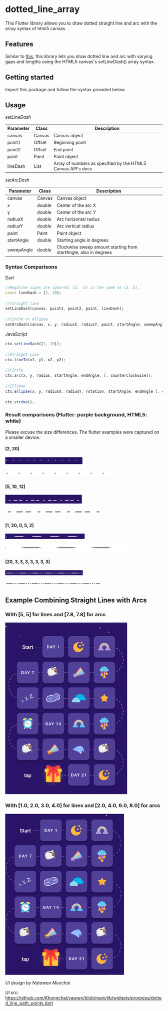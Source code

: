 <!--
This README describes the package. If you publish this package to pub.dev,
this README's contents appear on the landing page for your package.

For information about how to write a good package README, see the guide for
[writing package pages](https://dart.dev/guides/libraries/writing-package-pages).

For general information about developing packages, see the Dart guide for
[creating packages](https://dart.dev/guides/libraries/create-library-packages)
and the Flutter guide for
[developing packages and plugins](https://flutter.dev/developing-packages).
-->

# dotted_line_array

This Flutter library allows you to draw dotted straight line and arc with the array syntax of html5 canvas.

## Features

Similar to <a href="https://developer.mozilla.org/en-US/docs/Web/API/CanvasRenderingContext2D/setLineDash">this</a>, this library lets you draw dotted line and arc with varying gaps and lengths using the HTML5 canvas's setLineDash() array syntax.

## Getting started

Import this package and follow the syntax provided below.

## Usage

_setLineDash_

| Parameter | Class        | Description                                                  |
| --------- | ------------ | ------------------------------------------------------------ |
| canvas    | Canvas       | Canvas object                                                |
| point1    | Offset       | Beginning point                                              |
| point2    | Offset       | End point                                                    |
| paint     | Paint        | Paint object                                                 |
| lineDash  | List<double> | Array of numbers as specified by the HTML5 Canvas API's docs |

_setArcDash_

| Parameter  | Class  | Description                                                      |
| ---------- | ------ | ---------------------------------------------------------------- |
| canvas     | Canvas | Canvas object                                                    |
| x          | double | Center of the arc X                                              |
| y          | double | Center of the arc Y                                              |
| radiusX    | double | Arc horizontal radius                                            |
| radiusY    | double | Arc vertical radius                                              |
| paint      | Paint  | Paint object                                                     |
| startAngle | double | Starting angle in degrees                                        |
| sweepAngle | double | Clockwise sweep amount starting from startAngle, also in degrees |

### Syntax Comparisons

Dart

```dart
//Negative signs are ignored; [2, -2] is the same as [2, 2].
const lineDash = [2, 20];

//straight line
setLineDash(canvas, point1, point2, paint, lineDash);

//Circle or ellipse
setArcDash(canvas, x, y, radiusX, radiusY, paint, startAngle, sweepAngle, lineDash);
```

JavaScript

```js
ctx.setLineDash([2, 20]);

//Straight Line
ctx.lineTo(x1, y1, x2, y2);

//Circle
ctx.arc(x, y, radius, startAngle, endAngle, [, counterclockwise]);

//Ellipse
ctx.ellipse(x, y, radiusX, radiusY, rotation, startAngle, endAngle [, counterclockwise]);

ctx.stroke();
```

### Result comparisons (Flutter: purple background, HTML5: white)

Please excuse the size differences. The flutter examples were captured on a smaller device.

#### [2, 20]

![2,20 dart example](https://raw.githubusercontent.com/Khongchai/flutter_dotted_line_array/main/images/2%2C20/dart.png)

![2,20 javascript example](https://raw.githubusercontent.com/Khongchai/flutter_dotted_line_array/main/images/2%2C20/javascript.png)

#### [5, 10, 12]

![5,10,12 dart example](https://raw.githubusercontent.com/Khongchai/flutter_dotted_line_array/main/images/5%2C10%2C12/dart.png)

![5,10,12 javascript example](https://raw.githubusercontent.com/Khongchai/flutter_dotted_line_array/main/images/5%2C10%2C12/javascript.png)

#### [1, 20, 0, 5, 2]

![1,20,0,5,2 dart example](https://raw.githubusercontent.com/Khongchai/flutter_dotted_line_array/main/images/1%2C20%2C0%2C5%2C2/dart.png)

![1,20,0,5,2 javascript example](https://raw.githubusercontent.com/Khongchai/flutter_dotted_line_array/main/images/1%2C20%2C0%2C5%2C2/javascript.png)

#### [20, 3, 3, 3, 3, 3, 3, 3]

![20,3,3,3,3,3,3,3 dart example](https://raw.githubusercontent.com/Khongchai/flutter_dotted_line_array/main/images/20%2C3%2C3%2C3%2C3%2C3%2C3%2C3/dart.png)

![20,3,3,3,3,3,3,3 javascript example](https://raw.githubusercontent.com/Khongchai/flutter_dotted_line_array/main/images/20%2C3%2C3%2C3%2C3%2C3%2C3%2C3/javascript.png)

## Example Combining Straight Lines with Arcs

### With [5, 5] for lines and [7.8, 7.8] for arcs

![ui-example-with-equal-arrays-of-same-number](https://raw.githubusercontent.com/Khongchai/flutter_dotted_line_array/main/images/ui-examples/ui-example-1.png)

### With [1.0, 2.0, 3.0, 4.0] for lines and [2.0, 4.0, 6.0, 8.0] for arcs

![ui-example-with-arrays-of-different-numbers](https://raw.githubusercontent.com/Khongchai/flutter_dotted_line_array/main/images/ui-examples/ui-example-2.png)

_UI design by Natawan Meechai_

UI src: https://github.com/Khongchai/yawwn/blob/main/lib/widgets/progress/dotted_line_path_points.dart
